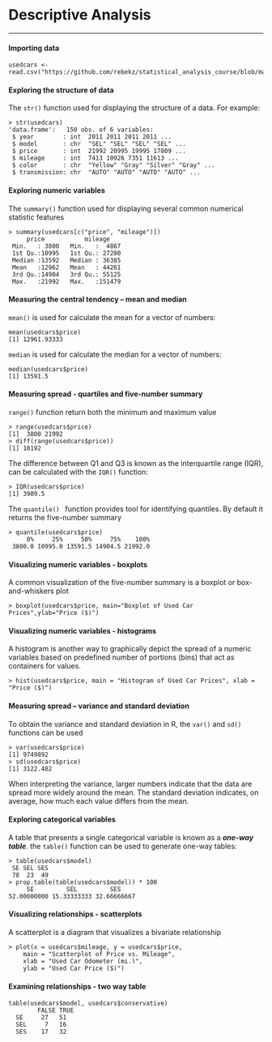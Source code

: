 # Descriptive Analysis
---

#### Importing data
```
usedcars <- read.csv("https://github.com/rebekz/statistical_analysis_course/blob/master/data/usedcars.csv")
```

#### Exploring the structure of data
The ```str()``` function used for displaying the structure of a data. For example:
``` 
> str(usedcars) 
'data.frame':	150 obs. of 6 variables:
 $ year        : int  2011 2011 2011 2011 ...
 $ model       : chr  "SEL" "SEL" "SEL" "SEL" ...
 $ price       : int  21992 20995 19995 17809 ...
 $ mileage     : int  7413 10926 7351 11613 ...
 $ color       : chr  "Yellow" "Gray" "Silver" "Gray" ...
 $ transmission: chr  "AUTO" "AUTO" "AUTO" "AUTO" ...
```
#### Exploring numeric variables
The ```summary()``` function used for displaying several common numerical statistic features
```
> summary(usedcars[c("price", "mileage")])
     price           mileage     
 Min.   : 3800   Min.   :  4867  
 1st Qu.:10995   1st Qu.: 27200  
 Median :13592   Median : 36385  
 Mean   :12962   Mean   : 44261  
 3rd Qu.:14904   3rd Qu.: 55125  
 Max.   :21992   Max.   :151479
```
#### Measuring the central tendency – mean and median
```mean()``` is used for calculate the mean for a vector of numbers:
```
mean(usedcars$price)
[1] 12961.93333
```
```median``` is used for calculate the median for a vector of numbers:
```
median(usedcars$price)
[1] 13591.5
```
#### Measuring spread - quartiles and five-number summary
```range()``` function return both the minimum and maximum value
```
> range(usedcars$price)
[1]  3800 21992
> diff(range(usedcars$price))
[1] 18192
```
The difference between Q1 and Q3 is known as the interquartile range (IQR), can be calculated with the ```IQR()``` function:
```
> IQR(usedcars$price)
[1] 3909.5
```
The ```quantile() ``` function provides tool for identifying quantiles. By default it returns the five-number summary
```
> quantile(usedcars$price)
     0%     25%     50%     75%    100% 
 3800.0 10995.0 13591.5 14904.5 21992.0
```

#### Visualizing numeric variables - boxplots
A common visualization of the five-number summary is a boxplot or box-and-whiskers plot
```
> boxplot(usedcars$price, main="Boxplot of Used Car Prices",ylab="Price ($)")
```
#### Visualizing numeric variables - histograms
A histogram is another way to graphically depict the spread of a numeric variables based on predefined number of portions (bins) that act as containers for values.
```
> hist(usedcars$price, main = "Histogram of Used Car Prices", xlab = "Price ($)")
```
#### Measuring spread – variance and standard deviation
To obtain the variance and standard deviation in R, the ```var()``` and ```sd()``` functions can be used
```
> var(usedcars$price)
[1] 9749892
> sd(usedcars$price)
[1] 3122.482
```
When interpreting the variance, larger numbers indicate that the data are spread more widely around the mean. The standard deviation indicates, on average, how much each value differs from the mean.
#### Exploring categorical variables
A table that presents a single categorical variable is known as a ***one-way table***. the ```table()``` function can be used to generate one-way tables:
```
> table(usedcars$model)
 SE SEL SES 
 78  23  49
> prop.table(table(usedcars$model)) * 100
     SE         SEL         SES 
52.00000000 15.33333333 32.66666667 
 ```
#### Visualizing relationships - scatterplots
 A scatterplot is a diagram that visualizes a bivariate relationship
 ```
 > plot(x = usedcars$mileage, y = usedcars$price,
     main = "Scatterplot of Price vs. Mileage",
     xlab = "Used Car Odometer (mi.)",
     ylab = "Used Car Price ($)")
```
#### Examining relationships - two way table

```
table(usedcars$model, usedcars$conservative)
        FALSE TRUE
  SE     27   51
  SEL     7   16
  SES    17   32
```

